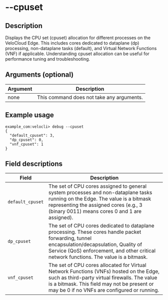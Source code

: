 #	--cpuset

##	Description
Displays the CPU set (cpuset) allocation for different processes on the VeloCloud Edge. This includes cores dedicated to dataplane (dp) processing, non-dataplane tasks (default), and Virtual Network Functions (VNF) if applicable. Understanding cpuset allocation can be useful for performance tuning and troubleshooting.

##  Arguments (optional)
| Argument | Description |
|---|---|
| none | This command does not take any arguments. |

##  Example usage
```
example_com:velocli> debug --cpuset
{
  "default_cpuset": 3,
  "dp_cpuset": 0,
  "vnf_cpuset": 1
}
```
##  Field descriptions
| Field | Description |
|---|---|
| `default_cpuset` | The set of CPU cores assigned to general system processes and non-dataplane tasks running on the Edge. The value is a bitmask representing the assigned cores (e.g., 3 (binary 0011) means cores 0 and 1 are assigned). |
| `dp_cpuset` | The set of CPU cores dedicated to dataplane processing. These cores handle packet forwarding, tunnel encapsulation/decapsulation, Quality of Service (QoS) enforcement, and other critical network functions. The value is a bitmask. |
| `vnf_cpuset` | The set of CPU cores allocated for Virtual Network Functions (VNFs) hosted on the Edge, such as third-party virtual firewalls. The value is a bitmask. This field may not be present or may be 0 if no VNFs are configured or running. |